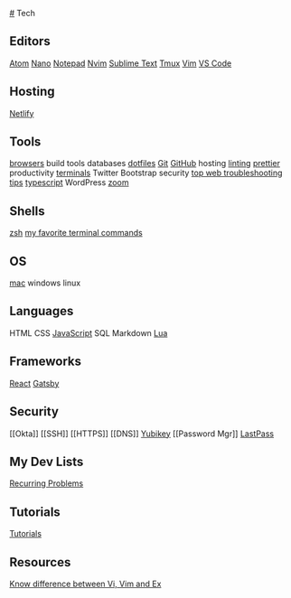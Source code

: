 [#](#.md) Tech

## Editors
[Atom](./editors/atom.md)
[Nano](./editors/nano.md)
[Notepad](./editors/notepad.md)
[Nvim](./editors/nvim.md)
[Sublime Text](./editors/sublime-text.md)
[Tmux](./editors/tmux.md)
[Vim](./editors/vim.md)
[VS Code](./editors/vs-code.md)

## Hosting
[Netlify](./hosting/netlify.md)

## Tools
[browsers](/tech/tools/browsers/index.md)
build tools
databases
[dotfiles](/tools/dotfiles.md)
[Git](./tools/git.md)
[GitHub](./tools/github.md)
hosting
[linting](./tools/linting/index.md)
[prettier](./tools/prettier.md)
productivity
[terminals](/tech/tools/terminals/index.md)
Twitter Bootstrap
security
[top web troubleshooting tips](./top-web-troubleshooting-tips.md)
[typescript](./tools/typescript.md)
WordPress
[zoom](./tools/zoom.md)

## Shells
[zsh](./shells/zsh.md)
[my favorite terminal commands](./shells/my-favorite-terminal-commands.md) 

## OS
[mac](./os/index.md)
windows
linux

## Languages
HTML
CSS
[JavaScript](./languages/javascript.md)
SQL
Markdown
[Lua](Lua)

## Frameworks
[React](./frameworks/React.md)
[Gatsby](./frameworks/gatsby.md)

## Security
[[Okta]]
[[SSH]]
[[HTTPS]]
[[DNS]]
[Yubikey](./security/yubikey.md)
[[Password Mgr]]
[LastPass](./security/lastpass.md)

## My Dev Lists
[Recurring Problems](./my-dev-lists/recurring-problems.md)

## Tutorials
[Tutorials](./tutorials/index.md)

## Resources
[Know difference between Vi, Vim and Ex](./editors/vi.md)
